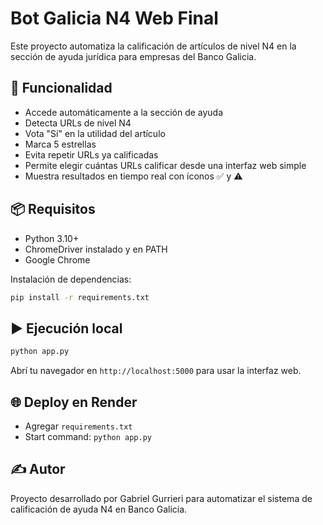 # Bot Galicia N4 Web Final

Este proyecto automatiza la calificación de artículos de nivel N4 en la sección de ayuda jurídica para empresas del Banco Galicia.

## 🚀 Funcionalidad

- Accede automáticamente a la sección de ayuda
- Detecta URLs de nivel N4
- Vota "Sí" en la utilidad del artículo
- Marca 5 estrellas
- Evita repetir URLs ya calificadas
- Permite elegir cuántas URLs calificar desde una interfaz web simple
- Muestra resultados en tiempo real con íconos ✅ y ⚠️

## 📦 Requisitos

- Python 3.10+
- ChromeDriver instalado y en PATH
- Google Chrome

Instalación de dependencias:

```bash
pip install -r requirements.txt
```

## ▶️ Ejecución local

```bash
python app.py
```

Abrí tu navegador en `http://localhost:5000` para usar la interfaz web.

## 🌐 Deploy en Render

- Agregar `requirements.txt`
- Start command: `python app.py`

## ✍️ Autor

Proyecto desarrollado por Gabriel Gurrieri para automatizar el sistema de calificación de ayuda N4 en Banco Galicia.